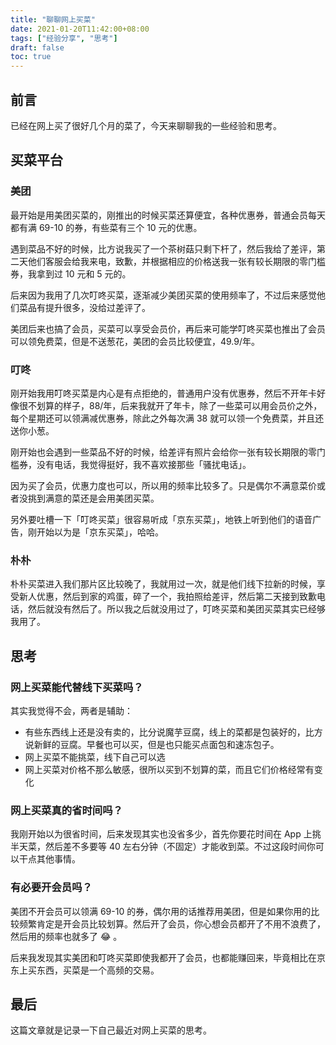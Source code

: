 ```yaml
---
title: "聊聊网上买菜"
date: 2021-01-20T11:42:00+08:00
tags: ["经验分享", "思考"] 
draft: false
toc: true
---
```


## 前言

已经在网上买了很好几个月的菜了，今天来聊聊我的一些经验和思考。

## 买菜平台

### 美团

最开始是用美团买菜的，刚推出的时候买菜还算便宜，各种优惠券，普通会员每天都有满 69-10 的券，有些菜有三个 10 元的优惠。

遇到菜品不好的时候，比方说我买了一个茶树菇只剩下杆了，然后我给了差评，第二天他们客服会给我来电，致歉，并根据相应的价格送我一张有较长期限的零门槛券，我拿到过 10 元和 5 元的。

后来因为我用了几次叮咚买菜，逐渐减少美团买菜的使用频率了，不过后来感觉他们菜品有提升很多，没给过差评了。

美团后来也搞了会员，买菜可以享受会员价，再后来可能学叮咚买菜也推出了会员可以领免费菜，但是不送葱花，美团的会员比较便宜，49.9/年。

### 叮咚

刚开始我用叮咚买菜是内心是有点拒绝的，普通用户没有优惠券，然后不开年卡好像很不划算的样子，88/年，后来我就开了年卡，除了一些菜可以用会员价之外，每个星期还可以领满减优惠券，除此之外每次满 38 就可以领一个免费菜，并且还送你小葱。

刚开始也会遇到一些菜品不好的时候，给差评有照片会给你一张有较长期限的零门槛券，没有电话，我觉得挺好，我不喜欢接那些「骚扰电话」。

因为买了会员，优惠力度也可以，所以用的频率比较多了。只是偶尔不满意菜价或者没挑到满意的菜还是会用美团买菜。

另外要吐槽一下「叮咚买菜」很容易听成「京东买菜」，地铁上听到他们的语音广告，刚开始以为是「京东买菜」，哈哈。

### 朴朴

朴朴买菜进入我们那片区比较晚了，我就用过一次，就是他们线下拉新的时候，享受新人优惠，然后到家的鸡蛋，碎了一个，我拍照给差评，然后第二天接到致歉电话，然后就没有然后了。所以我之后就没用过了，叮咚买菜和美团买菜其实已经够我用了。

## 思考

### 网上买菜能代替线下买菜吗？

其实我觉得不会，两者是辅助：

- 有些东西线上还是没有卖的，比分说魔芋豆腐，线上的菜都是包装好的，比方说新鲜的豆腐。早餐也可以买，但是也只能买点面包和速冻包子。
- 网上买菜不能挑菜，线下自己可以选
- 网上买菜对价格不那么敏感，很所以买到不划算的菜，而且它们价格经常有变化

### 网上买菜真的省时间吗？

我刚开始以为很省时间，后来发现其实也没省多少，首先你要花时间在 App 上挑半天菜，然后差不多要等 40 左右分钟（不固定）才能收到菜。不过这段时间你可以干点其他事情。

### 有必要开会员吗？

美团不开会员可以领满 69-10 的券，偶尔用的话推荐用美团，但是如果你用的比较频繁肯定是开会员比较划算。然后开了会员，你心想会员都开了不用不浪费了，然后用的频率也就多了 😂 。

后来我发现其实美团和叮咚买菜即使我都开了会员，也都能赚回来，毕竟相比在京东上买东西，买菜是一个高频的交易。

## 最后

这篇文章就是记录一下自己最近对网上买菜的思考。